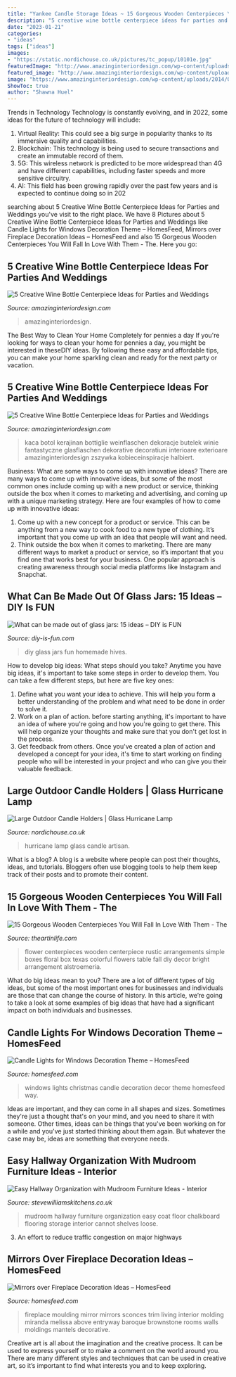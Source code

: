 ```yaml
---
title: "Yankee Candle Storage Ideas ~ 15 Gorgeous Wooden Centerpieces You Will Fall In Love With Them"
description: "5 creative wine bottle centerpiece ideas for parties and weddings"
date: "2023-01-21"
categories:
- "ideas"
tags: ["ideas"]
images:
- "https://static.nordichouse.co.uk/pictures/tc_popup/10101e.jpg"
featuredImage: "http://www.amazinginteriordesign.com/wp-content/uploads/2014/02/432.jpg"
featured_image: "http://www.amazinginteriordesign.com/wp-content/uploads/2014/02/432.jpg"
image: "https://www.amazinginteriordesign.com/wp-content/uploads/2014/02/fi46.jpg"
ShowToc: true
author: "Shawna Huel"
---
```



Trends in Technology
Technology is constantly evolving, and in 2022, some ideas for the future of technology will include: 
1. Virtual Reality: This could see a big surge in popularity thanks to its immersive quality and capabilities. 
2. Blockchain: This technology is being used to secure transactions and create an immutable record of them. 
3. 5G: This wireless network is predicted to be more widespread than 4G and have different capabilities, including faster speeds and more sensitive circuitry. 
4. AI: This field has been growing rapidly over the past few years and is expected to continue doing so in 202
	

		
searching about 5 Creative Wine Bottle Centerpiece Ideas for Parties and Weddings you've visit to the right place. We have 8 Pictures about 5 Creative Wine Bottle Centerpiece Ideas for Parties and Weddings like Candle Lights for Windows Decoration Theme – HomesFeed, Mirrors over Fireplace Decoration Ideas – HomesFeed and also 15 Gorgeous Wooden Centerpieces You Will Fall In Love With Them - The. Here you go:
		
    
## 5 Creative Wine Bottle Centerpiece Ideas For Parties And Weddings

<img loading=lazy src="http://www.amazinginteriordesign.com/wp-content/uploads/2014/02/432.jpg" onerror="this.onerror=null;this.src='https://tse3.mm.bing.net/th?id=OIP.AExF5Zy72FeyNo9TbSDv2wHaSV&amp;pid=15.1';" alt="5 Creative Wine Bottle Centerpiece Ideas for Parties and Weddings">

_Source: amazinginteriordesign.com_

>amazinginteriordesign. 

	

The Best Way to Clean Your Home Completely for pennies a day
If you're looking for ways to clean your home for pennies a day, you might be interested in theseDIY ideas. By following these easy and affordable tips, you can make your home sparkling clean and ready for the next party or vacation.

    
## 5 Creative Wine Bottle Centerpiece Ideas For Parties And Weddings

<img loading=lazy src="https://www.amazinginteriordesign.com/wp-content/uploads/2014/02/fi46.jpg" onerror="this.onerror=null;this.src='https://tse3.mm.bing.net/th?id=OIP.IA6YsPeuzciDFLx4UmW1_wHaIj&amp;pid=15.1';" alt="5 Creative Wine Bottle Centerpiece Ideas for Parties and Weddings">

_Source: amazinginteriordesign.com_

>kaca botol kerajinan bottiglie weinflaschen dekoracje butelek winie fantastyczne glasflaschen dekorative decoratiuni interioare exterioare amazinginteriordesign zszywka kobieceinspiracje halbiert. 

	

Business: What are some ways to come up with innovative ideas?
There are many ways to come up with innovative ideas, but some of the most common ones include coming up with a new product or service, thinking outside the box when it comes to marketing and advertising, and coming up with a unique marketing strategy. Here are four examples of how to come up with innovative ideas: 
1. Come up with a new concept for a product or service. This can be anything from a new way to cook food to a new type of clothing. It’s important that you come up with an idea that people will want and need. 
2. Think outside the box when it comes to marketing. There are many different ways to market a product or service, so it’s important that you find one that works best for your business. One popular approach is creating awareness through social media platforms like Instagram and Snapchat.

    
## What Can Be Made Out Of Glass Jars: 15 Ideas – DIY Is FUN

<img loading=lazy src="https://diy-is-fun.com/wp-content/uploads/2015/04/041415_1701_Whatcanbema5.jpg" onerror="this.onerror=null;this.src='https://tse2.mm.bing.net/th?id=OIP.rOkmXfho4sZ1C8-Bp6WaqQHaJ4&amp;pid=15.1';" alt="What can be made out of glass jars: 15 ideas – DIY is FUN">

_Source: diy-is-fun.com_

>diy glass jars fun homemade hives. 

	

How to develop big ideas: What steps should you take?
Anytime you have big ideas, it's important to take some steps in order to develop them. You can take a few different steps, but here are five key ones: 
1. Define what you want your idea to achieve. This will help you form a better understanding of the problem and what need to be done in order to solve it. 
2. Work on a plan of action. before starting anything, it's important to have an idea of where you're going and how you're going to get there. This will help organize your thoughts and make sure that you don't get lost in the process. 
3. Get feedback from others. Once you've created a plan of action and developed a concept for your idea, it's time to start working on finding people who will be interested in your project and who can give you their valuable feedback.

    
## Large Outdoor Candle Holders | Glass Hurricane Lamp

<img loading=lazy src="https://static.nordichouse.co.uk/pictures/tc_popup/10101e.jpg" onerror="this.onerror=null;this.src='https://tse4.mm.bing.net/th?id=OIP.5RJA7mCrX2VL9qQ0eOcS7AHaJ3&amp;pid=15.1';" alt="Large Outdoor Candle Holders | Glass Hurricane Lamp">

_Source: nordichouse.co.uk_

>hurricane lamp glass candle artisan. 

	

What is a blog?
A blog is a website where people can post their thoughts, ideas, and tutorials. Bloggers often use blogging tools to help them keep track of their posts and to promote their content.

    
## 15 Gorgeous Wooden Centerpieces You Will Fall In Love With Them - The

<img loading=lazy src="http://theartinlife.com/wp-content/uploads/2017/04/Wooden-Centerpieces-2-The-ART-In-LIFE-.jpg" onerror="this.onerror=null;this.src='https://tse2.mm.bing.net/th?id=OIP.NVmdlX3sY7fRUiW3ZEsLEgHaLH&amp;pid=15.1';" alt="15 Gorgeous Wooden Centerpieces You Will Fall In Love With Them - The">

_Source: theartinlife.com_

>flower centerpieces wooden centerpiece rustic arrangements simple boxes floral box texas colorful flowers table fall diy decor bright arrangement alstroemeria. 

	

What do big ideas mean to you?
There are a lot of different types of big ideas, but some of the most important ones for businesses and individuals are those that can change the course of history. In this article, we’re going to take a look at some examples of big ideas that have had a significant impact on both individuals and businesses.

    
## Candle Lights For Windows Decoration Theme – HomesFeed

<img loading=lazy src="https://homesfeed.com/wp-content/uploads/2015/11/Elegant-Christmas-Decor-WIth-Candle-Lights-For-Windows.jpg" onerror="this.onerror=null;this.src='https://tse1.mm.bing.net/th?id=OIP.HaLqjeIUt4PoYiVmUQVURAHaJ4&amp;pid=15.1';" alt="Candle Lights for Windows Decoration Theme – HomesFeed">

_Source: homesfeed.com_

>windows lights christmas candle decoration decor theme homesfeed way. 

	

Ideas are important, and they can come in all shapes and sizes. Sometimes they're just a thought that's on your mind, and you need to share it with someone. Other times, ideas can be things that you've been working on for a while and you've just started thinking about them again. But whatever the case may be, ideas are something that everyone needs.

    
## Easy Hallway Organization With Mudroom Furniture Ideas - Interior

<img loading=lazy src="http://www.stevewilliamskitchens.co.uk/wp-content/uploads/2016/04/_d_improd_/easy-hallway-organization-with-mudroom-furniture-ideas-10_f_improf_800x1068.jpg" onerror="this.onerror=null;this.src='https://tse2.mm.bing.net/th?id=OIP.PQUmjRFTMgTquSDBXNIdLwHaJ4&amp;pid=15.1';" alt="Easy Hallway Organization with Mudroom Furniture Ideas - Interior">

_Source: stevewilliamskitchens.co.uk_

>mudroom hallway furniture organization easy coat floor chalkboard flooring storage interior cannot shelves loose. 

	

3. An effort to reduce traffic congestion on major highways 

    
## Mirrors Over Fireplace Decoration Ideas – HomesFeed

<img loading=lazy src="https://homesfeed.com/wp-content/uploads/2015/10/Classic-white-framed-mirror-over-classic-mantled-fireplace-in-white-beautiful-white-pendant-lamp-a-pair-of-small-white-wall-lamps-.jpg" onerror="this.onerror=null;this.src='https://tse2.mm.bing.net/th?id=OIP.Cas81cV6j4v1PPDZoBv3UAHaK8&amp;pid=15.1';" alt="Mirrors over Fireplace Decoration Ideas – HomesFeed">

_Source: homesfeed.com_

>fireplace moulding mirror mirrors sconces trim living interior molding miranda melissa above entryway baroque brownstone rooms walls moldings mantels decorative. 

	

Creative art is all about the imagination and the creative process. It can be used to express yourself or to make a comment on the world around you. There are many different styles and techniques that can be used in creative art, so it’s important to find what interests you and to keep exploring.

